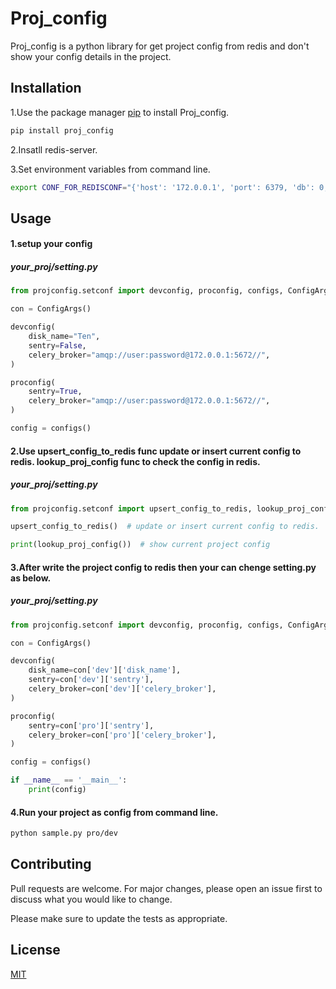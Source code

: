 # Proj_config

Proj_config is a python library for get project config from redis and don't show your config details in the project.

## Installation

1.Use the package manager [pip](https://pypi.org/project/proj-config/) to install Proj_config.

```bash
pip install proj_config
```

2.Insatll redis-server.

3.Set environment variables from command line.

```bash
export CONF_FOR_REDISCONF="{'host': '172.0.0.1', 'port': 6379, 'db': 0, 'password': 'your_password', 'decode_responses': True}" :$CONF_FOR_REDISCONF
```



## Usage

#### 1.setup your config
##### your_proj/setting.py
```python
from projconfig.setconf import devconfig, proconfig, configs, ConfigArgs

con = ConfigArgs()

devconfig(
    disk_name="Ten",
    sentry=False,
    celery_broker="amqp://user:password@172.0.0.1:5672//",
)

proconfig(
    sentry=True,
    celery_broker="amqp://user:password@172.0.0.1:5672//",
)

config = configs()
```

#### 2.Use upsert_config_to_redis func update or insert current config to redis.  lookup_proj_config func to check the config in redis.
##### your_proj/setting.py
```python
from projconfig.setconf import upsert_config_to_redis, lookup_proj_config

upsert_config_to_redis()  # update or insert current config to redis.

print(lookup_proj_config())  # show current project config

```

#### 3.After write the project config to redis then your can chenge setting.py as below.
##### your_proj/setting.py
```python
from projconfig.setconf import devconfig, proconfig, configs, ConfigArgs

con = ConfigArgs()

devconfig(
    disk_name=con['dev']['disk_name'],
    sentry=con['dev']['sentry'],
    celery_broker=con['dev']['celery_broker'],
)

proconfig(
    sentry=con['pro']['sentry'],
    celery_broker=con['pro']['celery_broker'],
)

config = configs()

if __name__ == '__main__':
    print(config)
``` 

#### 4.Run your project as config from command line.
```bash
python sample.py pro/dev
```


## Contributing
Pull requests are welcome. For major changes, please open an issue first to discuss what you would like to change.

Please make sure to update the tests as appropriate.

## License
[MIT](https://choosealicense.com/licenses/mit/)